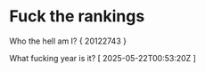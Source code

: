 # Fuck the rankings

Who the hell am I?
{ 20122743 }

What fucking year is it?
[ 2025-05-22T00:53:20Z ]
